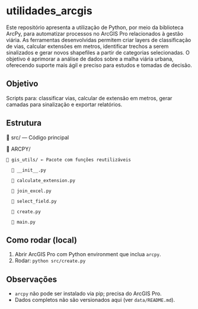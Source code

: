 # utilidades_arcgis
Este repositório apresenta a utilização de Python, por meio da biblioteca ArcPy, para automatizar processos no ArcGIS Pro relacionados à gestão viária. As ferramentas desenvolvidas permitem criar layers de classificação de vias, calcular extensões em metros, identificar trechos a serem sinalizados e gerar novos shapefiles a partir de categorias selecionadas. O objetivo é aprimorar a análise de dados sobre a malha viária urbana, oferecendo suporte mais ágil e preciso para estudos e tomadas de decisão.

## Objetivo
Scripts para: classificar vias, calcular de extensão em metros, gerar camadas para sinalização e exportar relatórios.

## Estrutura
📂 src/ — Código principal

  📂 ARCPY/

    📂 gis_utils/ ← Pacote com funções reutilizáveis

      📄 __init__.py

      📄 calculate_extension.py

      📄 join_excel.py

      📄 select_field.py

      📄 create.py

      📄 main.py

## Como rodar (local)
1. Abrir ArcGIS Pro com Python environment que inclua `arcpy`.
2. Rodar: `python src/create.py `

## Observações
- `arcpy` não pode ser instalado via pip; precisa do ArcGIS Pro.
- Dados completos não são versionados aqui (ver `data/README.md`).


